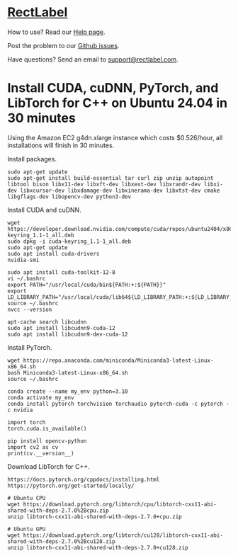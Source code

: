 # [RectLabel](https://rectlabel.com)
How to use? Read our [Help page](https://rectlabel.com/help/).

Post the problem to our [Github issues](https://github.com/ryouchinsa/Rectlabel-support/issues).

Have questions? Send an email to support@rectlabel.com.

# Install CUDA, cuDNN, PyTorch, and LibTorch for C++ on Ubuntu 24.04 in 30 minutes

Using the Amazon EC2 g4dn.xlarge instance which costs $0.526/hour, all installations will finish in 30 minutes.

Install packages.
```
sudo apt-get update
sudo apt-get install build-essential tar curl zip unzip autopoint libtool bison libx11-dev libxft-dev libxext-dev libxrandr-dev libxi-dev libxcursor-dev libxdamage-dev libxinerama-dev libxtst-dev cmake libgflags-dev libopencv-dev python3-dev
```

Install CUDA and cuDNN.
```
wget https://developer.download.nvidia.com/compute/cuda/repos/ubuntu2404/x86_64/cuda-keyring_1.1-1_all.deb
sudo dpkg -i cuda-keyring_1.1-1_all.deb
sudo apt-get update
sudo apt install cuda-drivers
nvidia-smi

sudo apt install cuda-toolkit-12-8
vi ~/.bashrc
export PATH="/usr/local/cuda/bin${PATH:+:${PATH}}"
export LD_LIBRARY_PATH="/usr/local/cuda/lib64${LD_LIBRARY_PATH:+:${LD_LIBRARY_PATH}}"
source ~/.bashrc
nvcc --version

apt-cache search libcudnn
sudo apt install libcudnn9-cuda-12
sudo apt install libcudnn9-dev-cuda-12
```

Install PyTorch.
```
wget https://repo.anaconda.com/miniconda/Miniconda3-latest-Linux-x86_64.sh
bash Miniconda3-latest-Linux-x86_64.sh
source ~/.bashrc

conda create --name my_env python=3.10
conda activate my_env
conda install pytorch torchvision torchaudio pytorch-cuda -c pytorch -c nvidia

import torch
torch.cuda.is_available()

pip install opencv-python
import cv2 as cv
print(cv.__version__)
```

Download LibTorch for C++.
```
https://docs.pytorch.org/cppdocs/installing.html
https://pytorch.org/get-started/locally/

# Ubuntu CPU
wget https://download.pytorch.org/libtorch/cpu/libtorch-cxx11-abi-shared-with-deps-2.7.0%2Bcpu.zip
unzip libtorch-cxx11-abi-shared-with-deps-2.7.0+cpu.zip

# Ubuntu GPU
wget https://download.pytorch.org/libtorch/cu128/libtorch-cxx11-abi-shared-with-deps-2.7.0%2Bcu128.zip
unzip libtorch-cxx11-abi-shared-with-deps-2.7.0+cu128.zip
```


















